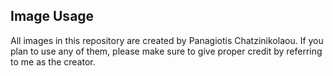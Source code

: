 ## Image Usage

All images in this repository are created by Panagiotis Chatzinikolaou. If you plan to use any of them, please make sure to give proper credit by referring to me as the creator.

